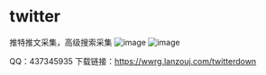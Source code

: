 # twitter
推特推文采集，高级搜索采集
![image](https://github.com/dijiaatm009/twitter/assets/118505205/b1686bf4-a2af-4a08-8302-71602fd3e377)
![image](https://github.com/dijiaatm009/twitter/assets/118505205/40b2f8e1-c86a-47b9-8e33-7d3f75de1c4e)

QQ：437345935
下载链接：https://wwrg.lanzouj.com/twitterdown
